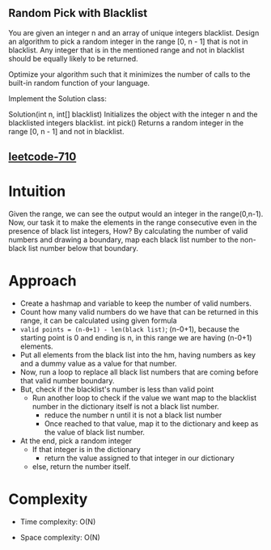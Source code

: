 ## Random Pick with Blacklist

You are given an integer n and an array of unique integers blacklist. Design an algorithm to pick a random integer in the range [0, n - 1] that is not in blacklist. Any integer that is in the mentioned range and not in blacklist should be equally likely to be returned.

Optimize your algorithm such that it minimizes the number of calls to the built-in random function of your language.

Implement the Solution class:

Solution(int n, int[] blacklist) Initializes the object with the integer n and the blacklisted integers blacklist.
int pick() Returns a random integer in the range [0, n - 1] and not in blacklist.

<h2><a href="https://leetcode.com/problems/random-pick-with-blacklist/">leetcode-710</a></h2>

# Intuition

Given the range, we can see the output would an integer in the range(0,n-1).
Now, our task it to make the elements in the range consecutive even in the presence of black list integers, How?
By calculating the number of valid numbers and drawing a boundary, map each black list number to the non-black list number below that boundary.

# Approach

- Create a hashmap and variable to keep the number of valid numbers.
- Count how many valid numbers do we have that can be returned in this range, it can be calculated using given formula
- `valid points = (n-0+1) - len(black list)`; (n-0+1), because the starting point is 0 and ending is n, in this range we are having (n-0+1) elements.
- Put all elements from the black list into the hm, having numbers as key and a dummy value as a value for that number.
- Now, run a loop to replace all black list numbers that are coming before that valid number boundary.
- But, check if the blacklist's number is less than valid point
  - Run another loop to check if the value we want map to the blacklist number in the dictionary itself is not a black list number.
    - reduce the number n until it is not a black list number
    - Once reached to that value, map it to the dictionary and keep as the value of black list number.
- At the end, pick a random integer
  - If that integer is in the dictionary
    - return the value assigned to that integer in our dictionary
  - else, return the number itself.

# Complexity

- Time complexity:
  O(N)

- Space complexity:
  O(N)
